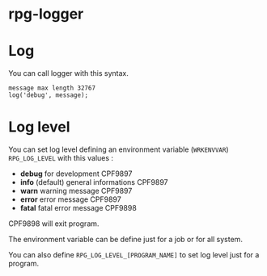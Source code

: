 # rpg-logger

# Log

You can call logger with this syntax.
```
message max length 32767
log('debug', message);
```

# Log level

You can set log level defining an environment variable (`WRKENVVAR`) `RPG_LOG_LEVEL` with this values :

* **debug** for development CPF9897
* **info** (default) general informations CPF9897
* **warn** warning message CPF9897
* **error** error message CPF9897
* **fatal** fatal error message CPF9898

CPF9898 will exit program.

The environment variable can be define just for a job or for all system.

You can also define `RPG_LOG_LEVEL_[PROGRAM_NAME]` to set log level just for a program.
